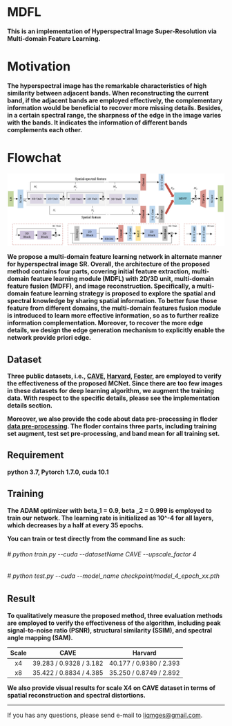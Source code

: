 MDFL
======
**This is an implementation of  Hyperspectral Image Super-Resolution via Multi-domain Feature Learning.**

Motivation
=======
**The hyperspectral image has the remarkable characteristics of high similarity between adjacent bands. When reconstructing the current band, if the adjacent bands are employed effectively, the complementary information would be beneficial to recover more missing details. Besides,  in a certain spectral range, the sharpness of the edge in the image varies with the bands. It indicates the information of different bands complements each other.**

Flowchat
=====
![Image text](https://github.com/qianngli/Images/blob/master/mdfl.jpg)

**We propose a multi-domain feature learning network in alternate manner for hyperspectral image SR.  Overall, the architecture of the proposed method contains four parts, covering initial feature extraction, multi-domain feature learning module (MDFL) with 2D/3D unit, multi-domain feature fusion (MDFF), and  image reconstruction.  Specifically, a multi-domain feature  learning strategy is proposed to explore the spatial and spectral knowledge by sharing spatial information. To better fuse those feature from different domains,  the multi-domain features fusion module is introduced to learn more effective information, so as to further realize information complementation. Moreover, to recover the more edge details, we design the edge generation mechanism  to explicitly  enable the network provide priori edge.**

Dataset
------
**Three public datasets, i.e., [CAVE](https://www1.cs.columbia.edu/CAVE/databases/multispectral/ "CAVE"), [Harvard](http://vision.seas.harvard.edu/hyperspec/explore.html "Harvard"), [Foster](https://personalpages.manchester.ac.uk/staff/d.h.foster/Local\_Illumination\_HSIs/Local\_Illumination\_HSIs\_2015.html "Foster"), are employed to verify the effectiveness of the  proposed MCNet. Since there are too few images in these datasets for deep learning algorithm, we augment the training data. With respect to the specific details, please see the implementation details section.**

**Moreover, we also provide the code about data pre-processing in floder [data pre-processing](https://github.com/qianngli/MCNet "data pre-processing"). The floder contains three parts, including training set augment, test set pre-processing, and band mean for all training set.**

Requirement
---------
**python 3.7, Pytorch 1.7.0, cuda 10.1**

Training
--------
**The ADAM optimizer with beta_1 = 0.9, beta _2 = 0.999 is employed to train our network.  The learning rate is initialized as 10^-4 for all layers, which decreases by a half at every 35 epochs.**

**You can train or test directly from the command line as such:**

###### # python train.py --cuda --datasetName CAVE  --upscale_factor 4
###### # python test.py --cuda --model_name checkpoint/model_4_epoch_xx.pth

 Result
--------
**To qualitatively measure the proposed method, three evaluation methods are employed to verify the effectiveness of the algorithm, including  peak signal-to-noise ratio (PSNR), structural similarity (SSIM), and spectral angle mapping (SAM).**


| Scale  |  CAVE |  Harvard |
| :------------: | :------------: | :------------: |  
|  x4 |  39.283 / 0.9328 / 3.182 | 40.177 / 0.9380 / 2.393  | 
|  x8 |  35.422 / 0.8834 / 4.385  |  35.250 / 0.8749 / 2.892 |    

**We also provide visual results  for scale X4 on CAVE dataset in terms of spatial reconstruction and spectral distortions.**



--------
If you has any questions, please send e-mail to liqmges@gmail.com.


